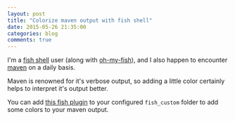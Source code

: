 ```yaml
---
layout: post
title: "Colorize maven output with fish shell"
date: 2015-05-26 21:35:00
categories: blog
comments: true
---
```


I'm a [fish shell](http://fishshell.com) user (along with [oh-my-fish](https://github.com/bpinto/oh-my-fish)), and I also happen to encounter [maven](http://maven.apache.org) on a daily basis.

Maven is renowned for it's verbose output, so adding a little color certainly helps to interpret it's output better.

<!-- more -->

You can add [this fish plugin](https://gist.github.com/benc/a9b74c537f667a8dd28e) to your configured `fish_custom` folder to add some colors to your maven output.
